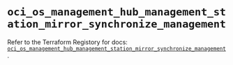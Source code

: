 # `oci_os_management_hub_management_station_mirror_synchronize_management`

Refer to the Terraform Registory for docs: [`oci_os_management_hub_management_station_mirror_synchronize_management`](https://registry.terraform.io/providers/oracle/oci/6.18.0/docs/resources/os_management_hub_management_station_mirror_synchronize_management).
